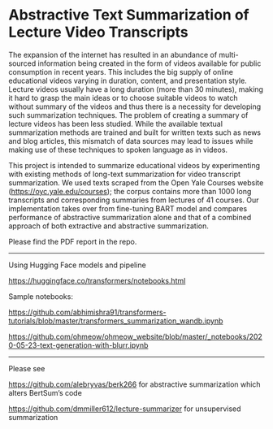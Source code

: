 # Abstractive Text Summarization of Lecture Video Transcripts


The expansion of the internet has resulted in an abundance of multi-sourced information being created in the form of videos available for public consumption in recent years. This includes the big supply of online educational videos varying in duration, content, and presentation style. Lecture videos usually have a long duration (more than 30 minutes), making it hard to grasp the main ideas or to choose suitable videos to watch without summary of the videos and thus there is a necessity for developing such summarization techniques. The problem of creating a summary of lecture videos has been less studied. While the available textual summarization methods are trained and built for written texts such as news and blog articles, this mismatch of data sources may lead to issues while making use of these techniques to spoken language as in videos.

This project is intended to summarize educational videos by experimenting with existing methods of long-text summarization for video transcript summarization. We used texts scraped from the Open Yale Courses website (https://oyc.yale.edu/courses); the corpus contains more than 1000 long transcripts and corresponding summaries from lectures of 41 courses. Our implementation takes over from fine-tuning BART model and compares performance of abstractive summarization alone and that of a combined approach of both extractive and abstractive summarization. 

Please find the PDF report in the repo.

---

Using Hugging Face models and pipeline

https://huggingface.co/transformers/notebooks.html

Sample notebooks:

https://github.com/abhimishra91/transformers-tutorials/blob/master/transformers_summarization_wandb.ipynb

https://github.com/ohmeow/ohmeow_website/blob/master/_notebooks/2020-05-23-text-generation-with-blurr.ipynb



---

Please see

https://github.com/alebryvas/berk266 for abstractive summarization which alters BertSum’s code

 https://github.com/dmmiller612/lecture-summarizer for unsupervised summarization


